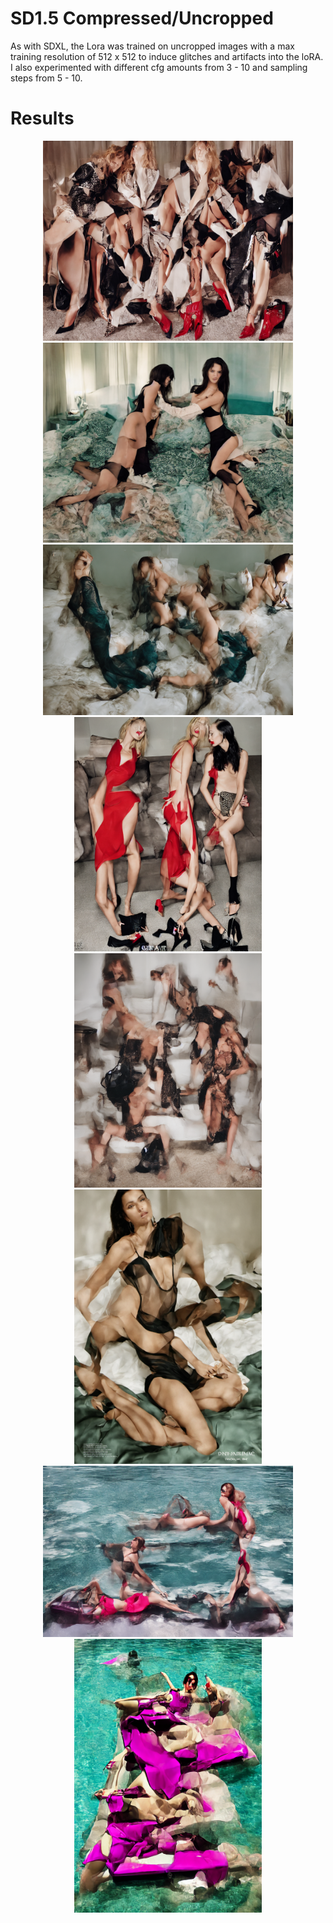 # SD1.5 Compressed/Uncropped

As with SDXL, the Lora was trained on uncropped images with a max training resolution of 512 x 512 to induce glitches and artifacts into the loRA.
I also experimented with different cfg amounts from 3 - 10 and sampling steps from 5 - 10. 


# Results





<p align="center">
<img src="images/uncrop1.png" alt="Image 1" width="400"/>

<img src="images/uncrop6.png" alt="Image 6" width="400"/>
<img src="images/uncrop7.png" alt="Image 7" width="400"/>
<img src="images/uncrop2.png" alt="Image 2" width="300"/>
<img src="images/uncrop3.png" alt="Image 3" width="300"/>
<img src="images/uncrop5.png" alt="Image 5" width="300"/>
<img src="images/uncrop9.png" alt="Image 9" width="400"/>
<img src="images/uncrop10.png" alt="Image 10" width="300"/>
</p>
